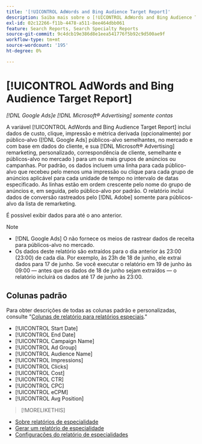 ```yaml
---
title: '[!UICONTROL AdWords and Bing Audience Target Report]'
description: Saiba mais sobre o [!UICONTROL AdWords and Bing Audience Target Report].
exl-id: 02c12266-f11b-4478-a511-8ee464dbb061
feature: Search Reports, Search Specialty Reports
source-git-commit: 9c4dcb19e386d8e1eea541776f5b92c9d500ae9f
workflow-type: tm+mt
source-wordcount: '195'
ht-degree: 0%

---
```


# [!UICONTROL AdWords and Bing Audience Target Report]

*[!DNL Google Ads]e [!DNL Microsoft® Advertising] somente contas*

A variável [!UICONTROL AdWords and Bing Audience Target Report] inclui dados de custo, clique, impressão e métrica derivada (opcionalmente) por público-alvo ([!DNL Google Ads] públicos-alvo semelhantes, no mercado e com base em dados do cliente, e sua [!DNL Microsoft® Advertising] remarketing, personalizado, correspondência de cliente, semelhante e públicos-alvo no mercado ) para um ou mais grupos de anúncios ou campanhas. Por padrão, os dados incluem uma linha para cada público-alvo que recebeu pelo menos uma impressão ou clique para cada grupo de anúncios aplicável para cada unidade de tempo no intervalo de datas especificado. As linhas estão em ordem crescente pelo nome do grupo de anúncios e, em seguida, pelo público-alvo por padrão. O relatório inclui dados de conversão rastreados pelo [!DNL Adobe] somente para públicos-alvo da lista de remarketing.

É possível exibir dados para até o ano anterior.

>[!NOTE]
>
>* [!DNL Google Ads] O não fornece os meios de rastrear dados de receita para públicos-alvo no mercado.
>* Os dados deste relatório são extraídos para o dia anterior às 23:00 (23:00) de cada dia. Por exemplo, às 23h de 18 de junho, ele extrai dados para 17 de junho. Se você executar o relatório em 19 de junho às 09:00 — antes que os dados de 18 de junho sejam extraídos — o relatório incluirá os dados até 17 de junho às 23:00.

## Colunas padrão

Para obter descrições de todas as colunas padrão e personalizadas, consulte &quot;[Colunas de relatório para relatórios especiais](specialty-report-columns.md).&quot;

* [!UICONTROL Start Date]
* [!UICONTROL End Date]
* [!UICONTROL Campaign Name]
* [!UICONTROL Ad Group]
* [!UICONTROL Audience Name]
* [!UICONTROL Impressions]
* [!UICONTROL Clicks]
* [!UICONTROL Cost]
* [!UICONTROL CTR]
* [!UICONTROL CPC]
* [!UICONTROL eCPM]
* [!UICONTROL Avg Position]

>[!MORELIKETHIS]
>
* [Sobre relatórios de especialidade](specialty-report-about.md)
* [Gerar um relatório de especialidade](specialty-report-generate.md)
* [Configurações do relatório de especialidades](specialty-report-settings.md)

